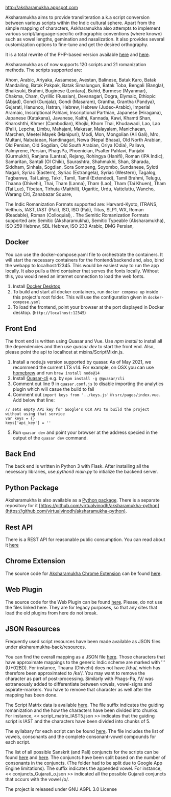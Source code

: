 http://aksharamukha.appspot.com

Aksharamukha aims to provide transliteration a.k.a script conversion between various scripts within the Indic cultural sphere.  Apart from the simple mapping of characters, Askharamukha also attempts to implement various script/language-specific orthographic conventions (where known) such as vowel lengths, gemination and nasalization. It also provides several customization options to fine-tune and get the desired orthography.

It is a total rewrite of the PHP-based version available [here](https://launchpad.net/aksharamukha) and [here](https://github.com/nareshv/aksharamukha).

Aksharamukha as of now supports 120 scripts and 21 romanization methods. The scripts supported are:

Ahom, Arabic, Ariyaka, Assamese, Avestan, Balinese, Batak Karo, Batak Mandailing, Batak Pakpak, Batak Simalungun, Batak Toba, Bengali (Bangla), Bhaiksuki, Brahmi, Buginese (Lontara), Buhid, Burmese (Myanmar), Chakma, Cham, Cyrillic (Russian), Devanagari, Dogra, Elymaic, Ethiopic (Abjad), Gondi (Gunjala), Gondi (Masaram), Grantha, Grantha (Pandya), Gujarati, Hanunoo, Hatran, Hebrew, Hebrew (Judeo-Arabic), Imperial Aramaic, Inscriptional Pahlavi, Inscriptional Parthian, Japanese (Hiragana), Japanese (Katakana), Javanese, Kaithi, Kannada, Kawi, Khamti Shan, Kharoshthi, Khmer (Cambodian), Khojki, Khom Thai, Khudawadi, Lao, Lao (Pali), Lepcha, Limbu, Mahajani, Makasar, Malayalam, Manichaean, Marchen, Meetei Mayek (Manipuri), Modi, Mon, Mongolian (Ali Gali), Mro, Multani, Nabataean, Nandinagari, Newa (Nepal Bhasa), Old North Arabian, Old Persian, Old Sogdian, Old South Arabian, Oriya (Odia), Pallava, Palmyrene, Persian, PhagsPa, Phoenician, Psalter Pahlavi, Punjabi (Gurmukhi), Ranjana (Lantsa), Rejang, Rohingya (Hanifi), Roman (IPA Indic), Samaritan, Santali (Ol Chiki), Saurashtra, Shahmukhi, Shan, Sharada, Siddham, Sinhala, Sogdian, Sora Sompeng, Soyombo, Sundanese, Syloti Nagari, Syriac (Eastern), Syriac (Estrangela), Syriac (Western), Tagalog, Tagbanwa, Tai Laing, Takri, Tamil, Tamil (Extended), Tamil Brahmi, Telugu, Thaana (Dhivehi), Thai, Tham (Lanna), Tham (Lao), Tham (Tai Khuen), Tham (Tai Lue), Tibetan, Tirhuta (Maithili), Ugaritic, Urdu, Vatteluttu, Wancho, Warang Citi, Zanabazar Square,

The Indic Romanization Formats supported are: Harvard-Kyoto, ITRANS, Velthuis, IAST, IAST (Pāḷi), ISO, ISO (Pāḷi), Titus, SLP1, WX, Roman (Readable), Roman (Colloquial), . The Semitic Romanization Formats supported are: Semitic (Aksharamukha), Semitic Typeable (Aksharamukha), ISO 259 Hebrew, SBL Hebrew, ISO 233 Arabic, DMG Persian,

## Docker
You can use the docker-compose.yaml file to orchestrate the containers. It will start the necessary containers for the frontend/backend and, also, bind the webapp to localhost:12345. This would be easiest way to run the app locally. It also pulls a third container that serves the fonts locally. Without this, you would need an internet connection to load the web fonts.

1. Install [Docker Desktop](https://docs.docker.com/get-docker/)
2. To build and start all docker containers, run `docker compose up` inside this project's root folder. This will use the configuration given in `docker-compose.yaml`
3. To load the frontend, point your browser at the port displayed in Docker desktop. (`http://localhost:12345`)

## Front End
The front end is written using Quasar and Vue. Use _npm install_ to install all the dependencies and then use _quasar dev_ to start the front end. Also, please point the api to localhost at mixins/ScriptMixin.js.

1. Install a node.js version supported by quasar. As of May 2021, we recommend the current LTS v14. For example, on OSX you can use [homebrew](https://brew.sh/) and run `brew install node@14`
2. Install [Quasar-cli](https://quasar.dev/quasar-cli/installation) e.g. by `npm install -g @quasar/cli`
3. Comment out line 9 in `quasar.conf.js` to disable importing the analytics plugin which will casue the build to fail
4. Comment out `import keys from '../keys.js'` in `src/pages/index.vue`. Add below that line:

```
// sets empty API key for Google's OCR API to build the project without using that service
var keys = {}
keys['api_key'] = ''
```

5. Run `quasar dev` and point your browser at the address specied in the output of the `quasar dev` command.

## Back End
The back end is written in Python 3 with Flask. After installing all the necessary libraries, use _python3 main.py_ to intialize the backend server.

## Python Package
Aksharamukha is also available as a [Python package](https://pypi.org/project/aksharamukha/). There is a separate repository for it [https://github.com/virtualvinodh/aksharamukha-python](https://github.com/virtualvinodh/aksharamukha-python).

## Rest API
There is a REST API for reasonable public consumption. You can read about it [here](http://aksharamukha.appspot.com/#/web-api)

## Chrome Extension
The source code for [Aksharamukha Chrome Extension](https://chrome.google.com/webstore/detail/aksharamukha-script-conve/nahdihjmpjlifenlocchbokbnpoifpho?hl=en) can be found [here](https://github.com/virtualvinodh/aksharamukha-extension).

## Web Plugin
The source code for the Web Plugin can be found [here](https://github.com/virtualvinodh/aksharamukha-extension). Please, do not use the files linked here. They are for legacy purposes, so that any sites that load the old plugins from here do not break.

## JSON Resources
Frequently used script resources have been made available as JSON files under aksharamukha-back/resources.

You can find the overall mapping as a JSON file [here](https://github.com/virtualvinodh/aksharamukha/tree/master/aksharamukha-back/resources/script_mapping). Those characters that have approximate mappings to the generic Indic scheme are marked with 'ʽ' (U+02BD). For instance, Thaana (Dhivehi) does not have /kha/, which has therefore been approximated to /kaʽ/. You may want to remove the character as part of post-processing. Similarly with Phags-Pa, /Ṿ/ was extraneously added to differentiate between vowels, vowel-signs and aspirate-markers. You have to remove that character as well after the mapping has been done.

The Script Matrix data is available [here](https://github.com/virtualvinodh/aksharamukha/tree/master/aksharamukha-back/resources/script_matrix). The file suffix indicates the guiding romanization and the how the characters have been divided into chunks. For instance, << script_matrix_IAST5.json >> indicates that the guiding script is IAST and the characters have been divided into chunks of 5.

The syllabary for each script can be found [here](https://github.com/virtualvinodh/aksharamukha/tree/master/aksharamukha-back/resources/syllabary). The file includes the list of vowels, consonants and the complete consonant-vowel compounds for each script.

The list of all possible Sanskrit (and Pali) conjuncts for the scripts can be found [here](https://github.com/virtualvinodh/aksharamukha/tree/master/aksharamukha-back/resources/conjuncts1) and [here](https://github.com/virtualvinodh/aksharamukha/tree/master/aksharamukha-back/resources/conjuncts2). The conjuncts have been split based on the number of consonants in the conjuncts. (The folder had to be split due to Google App Engine limitations). The suffix indicates the appended vowel. For instance, << conjuncts_Gujarati_o.json >> indicated all the possible Gujarati conjuncts that occurs with the vowel /o/.

The project is released under GNU AGPL 3.0 License